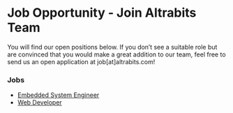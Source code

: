 # Job Opportunity - Join Altrabits Team

You will find our open positions below. 
If you don’t see a suitable role but are convinced that you would make a great addition to our team, 
feel free to send us an open application at job[at]altrabits.com!

### Jobs
- [Embedded System Engineer](./Developer.md)
- [Web Developer](WebDev.md)
